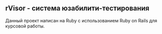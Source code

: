 ## rVisor - система юзабилити-тестирования

Данный проект написан на Ruby с использованием Ruby on Rails для курсовой работы.